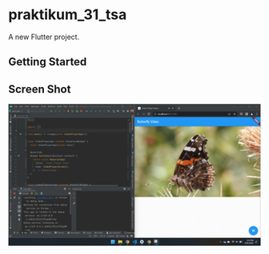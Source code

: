 # praktikum_31_tsa

A new Flutter project.

## Getting Started

## Screen Shot

![ScreenShot](images/1.png)

